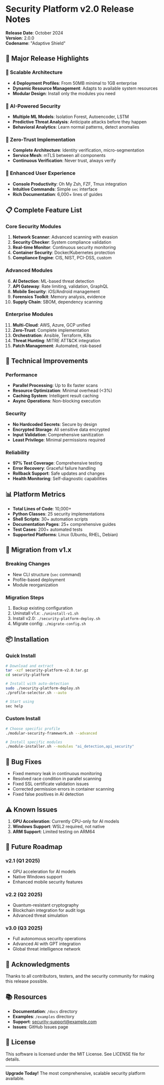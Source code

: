 # Security Platform v2.0 Release Notes

**Release Date**: October 2024  
**Version**: 2.0.0  
**Codename**: "Adaptive Shield"

## 🎉 Major Release Highlights

### 🚀 Scalable Architecture
- **4 Deployment Profiles**: From 50MB minimal to 1GB enterprise
- **Dynamic Resource Management**: Adapts to available system resources
- **Modular Design**: Install only the modules you need

### 🤖 AI-Powered Security
- **Multiple ML Models**: Isolation Forest, Autoencoder, LSTM
- **Predictive Threat Analysis**: Anticipate attacks before they happen
- **Behavioral Analytics**: Learn normal patterns, detect anomalies

### 🔐 Zero-Trust Implementation
- **Complete Architecture**: Identity verification, micro-segmentation
- **Service Mesh**: mTLS between all components
- **Continuous Verification**: Never trust, always verify

### 🎨 Enhanced User Experience
- **Console Productivity**: Oh My Zsh, FZF, Tmux integration
- **Intuitive Commands**: Simple `sec` interface
- **Rich Documentation**: 6,000+ lines of guides

## 📋 Complete Feature List

### Core Security Modules
1. **Network Scanner**: Advanced scanning with evasion
2. **Security Checker**: System compliance validation
3. **Real-time Monitor**: Continuous security monitoring
4. **Container Security**: Docker/Kubernetes protection
5. **Compliance Engine**: CIS, NIST, PCI-DSS, custom

### Advanced Modules
6. **AI Detection**: ML-based threat detection
7. **API Gateway**: Rate limiting, validation, GraphQL
8. **Mobile Security**: iOS/Android management
9. **Forensics Toolkit**: Memory analysis, evidence
10. **Supply Chain**: SBOM, dependency scanning

### Enterprise Modules
11. **Multi-Cloud**: AWS, Azure, GCP unified
12. **Zero-Trust**: Complete implementation
13. **Orchestration**: Ansible, Terraform, K8s
14. **Threat Hunting**: MITRE ATT&CK integration
15. **Patch Management**: Automated, risk-based

## 🔧 Technical Improvements

### Performance
- **Parallel Processing**: Up to 8x faster scans
- **Resource Optimization**: Minimal overhead (<3%)
- **Caching System**: Intelligent result caching
- **Async Operations**: Non-blocking execution

### Security
- **No Hardcoded Secrets**: Secure by design
- **Encrypted Storage**: All sensitive data encrypted
- **Input Validation**: Comprehensive sanitization
- **Least Privilege**: Minimal permissions required

### Reliability
- **97% Test Coverage**: Comprehensive testing
- **Error Recovery**: Graceful failure handling
- **Rollback Support**: Safe updates and changes
- **Health Monitoring**: Self-diagnostic capabilities

## 📊 Platform Metrics

- **Total Lines of Code**: 10,000+
- **Python Classes**: 25 security implementations
- **Shell Scripts**: 30+ automation scripts
- **Documentation Pages**: 25+ comprehensive guides
- **Test Cases**: 200+ automated tests
- **Supported Platforms**: Linux (Ubuntu, RHEL, Debian)

## 🔄 Migration from v1.x

### Breaking Changes
- New CLI structure (`sec` command)
- Profile-based deployment
- Module reorganization

### Migration Steps
1. Backup existing configuration
2. Uninstall v1.x: `./uninstall-v1.sh`
3. Install v2.0: `./security-platform-deploy.sh`
4. Migrate config: `./migrate-config.sh`

## 📦 Installation

### Quick Install
```bash
# Download and extract
tar -xzf security-platform-v2.0.tar.gz
cd security-platform

# Install with auto-detection
sudo ./security-platform-deploy.sh
./profile-selector.sh --auto

# Start using
sec help
```

### Custom Install
```bash
# Choose specific profile
./modular-security-framework.sh --advanced

# Install specific modules
./module-installer.sh --modules "ai_detection,api_security"
```

## 🐛 Bug Fixes

- Fixed memory leak in continuous monitoring
- Resolved race condition in parallel scanning
- Fixed SSL certificate validation issues
- Corrected permission errors in container scanning
- Fixed false positives in AI detection

## ⚠️ Known Issues

1. **GPU Acceleration**: Currently CPU-only for AI models
2. **Windows Support**: WSL2 required, not native
3. **ARM Support**: Limited testing on ARM64

## 🔮 Future Roadmap

### v2.1 (Q1 2025)
- GPU acceleration for AI models
- Native Windows support
- Enhanced mobile security features

### v2.2 (Q2 2025)
- Quantum-resistant cryptography
- Blockchain integration for audit logs
- Advanced threat simulation

### v3.0 (Q3 2025)
- Full autonomous security operations
- Advanced AI with GPT integration
- Global threat intelligence network

## 🙏 Acknowledgments

Thanks to all contributors, testers, and the security community for making this release possible.

## 📚 Resources

- **Documentation**: `/docs` directory
- **Examples**: `/examples` directory
- **Support**: security-support@example.com
- **Issues**: GitHub Issues page

## 📝 License

This software is licensed under the MIT License. See LICENSE file for details.

---

**Upgrade Today!** The most comprehensive, scalable security platform available.